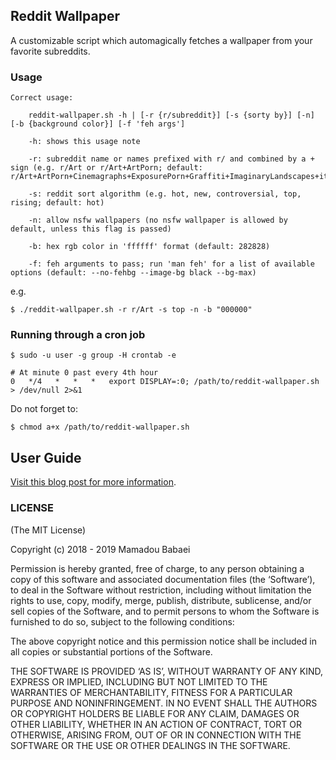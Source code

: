 ## Reddit Wallpaper

A customizable script which automagically fetches a wallpaper from your favorite subreddits.

### Usage

```
Correct usage:

    reddit-wallpaper.sh -h | [-r {r/subreddit}] [-s {sorty by}] [-n] [-b {background color}] [-f 'feh args']

    -h: shows this usage note

    -r: subreddit name or names prefixed with r/ and combined by a + sign (e.g. r/Art or r/Art+ArtPorn; default: r/Art+ArtPorn+Cinemagraphs+ExposurePorn+Graffiti+ImaginaryLandscapes+itookapicture+ImaginaryBehemoths+ImaginaryCharacters+ImaginaryLandscapes+ImaginaryLeviathans+ImaginaryMindscapes+ImaginaryMonsters+ImaginaryTechnology)

    -s: reddit sort algorithm (e.g. hot, new, controversial, top, rising; default: hot)

    -n: allow nsfw wallpapers (no nsfw wallpaper is allowed by default, unless this flag is passed)

    -b: hex rgb color in 'ffffff' format (default: 282828)

    -f: feh arguments to pass; run 'man feh' for a list of available options (default: --no-fehbg --image-bg black --bg-max)
```

e.g.

```
$ ./reddit-wallpaper.sh -r r/Art -s top -n -b "000000"
```

### Running through a cron job

```crontab
$ sudo -u user -g group -H crontab -e

# At minute 0 past every 4th hour
0   */4   *   *   *   export DISPLAY=:0; /path/to/reddit-wallpaper.sh > /dev/null 2>&1
```

Do not forget to:

```
$ chmod a+x /path/to/reddit-wallpaper.sh
```

## User Guide

[Visit this blog post for more information](https://www.babaei.net/blog/my-reddit-wallpaper-downloader-script).

### LICENSE

(The MIT License)

Copyright (c) 2018 - 2019 Mamadou Babaei

Permission is hereby granted, free of charge, to any person obtaining a copy of this software and associated documentation files (the ‘Software’), to deal in the Software without restriction, including without limitation the rights to use, copy, modify, merge, publish, distribute, sublicense, and/or sell copies of the Software, and to permit persons to whom the Software is furnished to do so, subject to the following conditions:

The above copyright notice and this permission notice shall be included in all copies or substantial portions of the Software.

THE SOFTWARE IS PROVIDED ‘AS IS’, WITHOUT WARRANTY OF ANY KIND, EXPRESS OR IMPLIED, INCLUDING BUT NOT LIMITED TO THE WARRANTIES OF MERCHANTABILITY, FITNESS FOR A PARTICULAR PURPOSE AND NONINFRINGEMENT. IN NO EVENT SHALL THE AUTHORS OR COPYRIGHT HOLDERS BE LIABLE FOR ANY CLAIM, DAMAGES OR OTHER LIABILITY, WHETHER IN AN ACTION OF CONTRACT, TORT OR OTHERWISE, ARISING FROM, OUT OF OR IN CONNECTION WITH THE SOFTWARE OR THE USE OR OTHER DEALINGS IN THE SOFTWARE.
